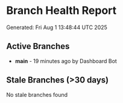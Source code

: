 # Branch Health Report
Generated: Fri Aug  1 13:48:44 UTC 2025

## Active Branches
- **main** - 19 minutes ago by Dashboard Bot

## Stale Branches (>30 days)
No stale branches found
